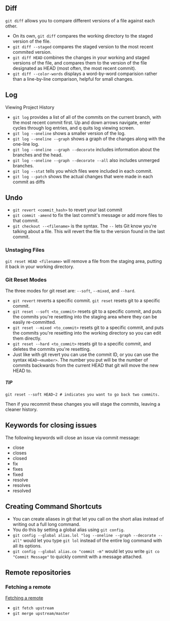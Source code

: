 ## Diff

<!-- toc -->

`git diff` allows you to compare different versions of a file against each other.

- On its own, `git diff` compares the working directory to the staged version of the file.
- `git diff --staged` compares the staged version to the most recent commited version.
- `git diff HEAD` combines the changes in your working and staged versions of the file, and compares them to the version of the file designated as HEAD (most often, the most recent commit).
- `git diff --color-words` displays a word-by-word comparision rather than a line-by-line comparison, helpful for small changes.

## Log

Viewing Project History

- `git log` provides a list of all of the commits on the current branch, with the most recent commit first. Up and down arrows navigate, enter cycles through log entries, and q quits log viewing screen.
- `git log --oneline` shows a smaller version of the log.
- `git log --oneline --graph` shows a graph of the changes along with the one-line log.
- `git log --oneline --graph --decorate` includes information about the branches and the head.
- `git log --oneline --graph --decorate --all` also includes unmerged branches.
- `git log --stat` tells you which files were included in each commit.
- `git log --patch` shows the actual changes that were made in each commit as diffs

## Undo

- `git revert <commit_hash>` to revert your last commit
- `git commit -amend` to fix the last commit's message or add more files to that commit.
- `git checkout --<filename>` is the syntax. The `--` lets Git know you're talking about a file. This will revert the file to the version found in the last commit.

### Unstaging Files

`git reset HEAD <filename>` will remove a file from the staging area, putting it back in your working directory.

### Git Reset Modes

The three modes for git reset are: `--soft`, `--mixed`, and `--hard`.

- `git revert` reverts a specific commit. `git reset` resets git to a specific commit.
- `git reset --soft <to_commit>` resets git to a specific commit, and puts the commits you're resetting into the staging area where they can be easily re-committed.
- `git reset --mixed <to_commit>` resets git to a specific commit, and puts the commits you're resetting into the working directory so you can edit them directly.
- `git reset --hard <to_commit>` resets git to a specific commit, and deletes the commits you're resetting.
- Just like with git revert you can use the commit ID, or you can use the syntax `HEAD~<mumber>`. The number you put will be the number of commits backwards from the current HEAD that git will move the new HEAD to.
 
##### TIP

```
git reset --soft HEAD~2 # indicates you want to go back two commits.
```

Then if you recommit these changes you will stage the commits, leaving a cleaner history.


## Keywords for closing issues

The following keywords will close an issue via commit message:

- close
- closes
- closed
- fix
- fixes
- fixed
- resolve
- resolves
- resolved

## Creating Command Shortcuts

- You can create aliases in git that let you call on the short alias instead of writing out a full long command.
- You do this by setting a global alias using `git config`.
- `git config --global alias.lol "log --oneline --graph --decorate --all"` would let you type `git lol` instead of the entire log command with all its options.
- `git config --global alias.co "commit -m"` would let you write `git co "Commit Message"` to quickly commit with a message attached.

## Remote repositories

### Fetching a remote

[Fetching a remote](https://help.github.com/articles/fetching-a-remote/)

- `git fetch upstream`
- `git merge upstream/master` 
